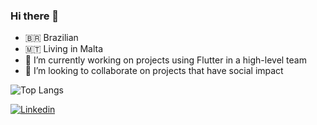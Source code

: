 ### Hi there 👋

- :brazil: Brazilian
- :malta: Living in Malta
- :rocket: I’m currently working on projects using Flutter in a high-level team
- 👯 I’m looking to collaborate on projects that have social impact

![Top Langs](https://github-readme-stats.vercel.app/api/top-langs/?username=gitcarlosandrade&theme=radical)


[![Linkedin](https://img.shields.io/badge/linkedin-%230077B5.svg?style=for-the-badge&logo=linkedin&logoColor=white)](https://www.linkedin.com/in/carloseandrade/)


<!--![Top Linguagens](https://carlos-stats.vercel.app/api/top-langs/?username=gitcarlosandrade&theme=vision-friendly-dark&&layout=compact)

![WakaTime stats](https://github-readme-stats.vercel.app/api/wakatime?username=carlosandrade)

[Carlos's GitHub stats](https://carlos-stats.vercel.app/api?username=gitcarlosandrade&show=reviews,discussions_started,discussions_answered,prs_merged,prs_merged_percentage) 


<!-- ![Carlos Andrade Status](https://github-readme-stats.vercel.app/api?username=gitcarlosandrade&theme=vision-friendly-dark&show_icons=true) -->

